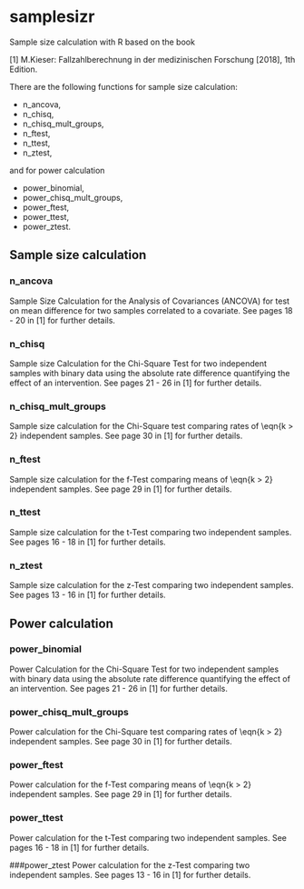 # samplesizr

Sample size calculation with R based on the book

[1] M.Kieser: Fallzahlberechnung in der medizinischen Forschung [2018], 1th Edition.



There are the following functions for sample size calculation:

* n_ancova,
* n_chisq,
* n_chisq_mult_groups,
* n_ftest,
* n_ttest,
* n_ztest,

and for power calculation

* power_binomial,
* power_chisq_mult_groups,
* power_ftest,
* power_ttest,
* power_ztest.

## Sample size calculation

### n_ancova

Sample Size Calculation for the Analysis of Covariances (ANCOVA)
for test on mean difference for two samples correlated to a covariate.
See pages 18 - 20 in [1] for further details.

### n_chisq

Sample size Calculation for the Chi-Square Test for two
independent samples with binary data using the absolute rate
difference quantifying the effect of an intervention.
See pages 21 - 26 in [1] for further details.

### n_chisq_mult_groups

Sample size calculation for the Chi-Square test comparing
rates of \eqn{k > 2} independent samples.
See page 30 in [1] for further details.

### n_ftest

Sample size calculation for the f-Test comparing
means of \eqn{k > 2} independent samples.
See page 29 in [1] for further details.

### n_ttest

Sample size calculation for the t-Test comparing
two independent samples.
See pages 16 - 18 in [1] for further details.

### n_ztest
Sample size calculation for the z-Test comparing
two independent samples.
See pages 13 - 16 in [1] for further details.

## Power calculation

### power_binomial
Power Calculation for the Chi-Square Test for two
independent samples with binary data using the absolute rate
difference quantifying the effect of an intervention.
See pages 21 - 26 in [1] for further details.

### power_chisq_mult_groups
Power calculation for the Chi-Square test comparing
rates of \eqn{k > 2} independent samples.
See page 30 in [1] for further details.

### power_ftest
Power calculation for the f-Test comparing
means of \eqn{k > 2} independent samples.
See page 29 in [1] for further details.

### power_ttest
Power calculation for the t-Test comparing
two independent samples.
See pages 16 - 18 in [1] for further details.

###power_ztest
Power calculation for the z-Test comparing
two independent samples.
See pages 13 - 16 in [1] for further details.
